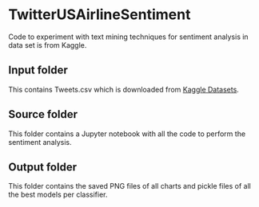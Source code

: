 # TwitterUSAirlineSentiment
Code to experiment with text mining techniques for sentiment analysis in data set is from Kaggle.

## Input folder
This contains Tweets.csv which is downloaded from [Kaggle Datasets](https://www.kaggle.com/crowdflower/twitter-airline-sentiment). 

## Source folder
This folder contains a Jupyter notebook with all the code to perform the sentiment analysis.

## Output folder
This folder contains the saved PNG files of all charts and pickle files of all the best models per classifier.
